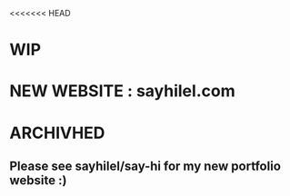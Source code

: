 <<<<<<< HEAD
# WIP
NEW WEBSITE : sayhilel.com
=======
# ARCHIVHED
## Please see sayhilel/say-hi for my new portfolio website :)
